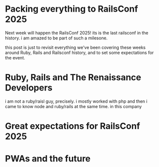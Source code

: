 # Packing everything to RailsConf 2025

Next week will happen the RailsConf 2025! its is the last railsconf in the history.  i am amazed to be part of such
a milesone.

this post is just to revisit everything we've been covering these weeks around Ruby, Rails and Railsconf history, and to
set some expectations for the event.

# Ruby, Rails and The Renaissance Developers

i am not a ruby/raisl guy, precisely. i mostly worked with php and then i came to know node and ruby/rails at the same
time. in this company

# Great expectations for RailsConf 2025

# PWAs and the future
